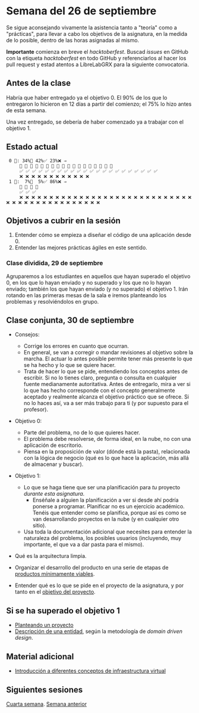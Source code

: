 # Semana del 26 de septiembre

Se sigue aconsejando
vivamente la asistencia tanto a "teoría" como a "prácticas", para llevar a cabo
los objetivos de la asignatura, en la medida de lo posible, dentro de las horas
asignadas al mismo.

**Importante** comienza en breve el *hacktoberfest*. Buscad *issues* en GitHub con la
etiqueta *hacktoberfest* en todo GitHub y referenciarlos al hacer los
pull request y estad atentos a LibreLabGRX para la siguiente convocatoria.

## Antes de la clase

Habría que haber entregado ya el objetivo 0. El 90% de los que lo entregaron lo
hicieron en 12 días a partir del comienzo; el 75% lo hizo antes de esta semana.

Una vez entregado, se debería de haber comenzado ya a trabajar con el objetivo 1.

## Estado actual

```
 0 🧮: 34%🚧 42%✅ 23%❌ ⇒ 
     🚧 🚧 🚧 🚧 🚧 🚧 🚧 🚧 🚧 🚧 🚧 🚧 🚧 🚧 🚧 🚧 🚧 🚧
     ✅ ✅ ✅ ✅ ✅ ✅ ✅ ✅ ✅ ✅ ✅ ✅ ✅ ✅ ✅ ✅ ✅ ✅ ✅ ✅ ✅ ✅
     ❌ ❌ ❌ ❌ ❌ ❌ ❌ ❌ ❌ ❌ ❌ ❌
 1 🧮:  7%🚧  5%✅ 86%❌ ⇒ 
     🚧 🚧 🚧 🚧
     ✅ ✅ ✅
     ❌ ❌ ❌ ❌ ❌ ❌ ❌ ❌ ❌ ❌ ❌ ❌ ❌ ❌ ❌ ❌ ❌ ❌ ❌ ❌ ❌ ❌ ❌ ❌ ❌ ❌ ❌ ❌ ❌ ❌ ❌ ❌ ❌ ❌ ❌ ❌ ❌ ❌ ❌ ❌ ❌ ❌ ❌ ❌ ❌
```


## Objetivos a cubrir en la sesión

1. Entender cómo se empieza a diseñar el código de una aplicación desde 0.
2. Entender las mejores prácticas ágiles en este sentido.

### Clase dividida, 29 de septiembre

Agruparemos a los estudiantes en aquellos que hayan superado el objetivo 0, en
  los que lo hayan enviado y no superado y los que no lo hayan enviado; también
  los que hayan enviado (y no superado) el objetivo 1. Irán
  rotando en las primeras mesas de la sala e iremos planteando los problemas y
  resolviéndolos en grupo.


## Clase conjunta, 30 de septiembre

* Consejos:
  * Corrige los errores en cuanto que ocurran.
  * En general, se van a corregir o mandar revisiones al objetivo sobre la
    marcha. El actuar lo antes posible permite tener más presente lo que se ha
    hecho y lo que se quiere hacer.
  * Trata de hacer lo que se pide, entendiendo los conceptos antes de escribir. Si no lo tienes claro,
    pregunta o consulta en cualquier fuente medianamente autoritativa. Antes de
    entregarlo, mira a ver si lo que has hecho corresponde con el concepto
    generalmente aceptado y realmente alcanza el objetivo práctico que se
    ofrece. Si no lo haces así, va a ser más trabajo para ti (y por supuesto
    para el profesor).
* Objetivo 0:
  * Parte del problema, no de lo que quieres hacer.
  * El problema debe resolverse, de forma ideal, en la nube, no con una aplicación de escritorio.
  * Piensa en la proposición de valor (dónde está la pasta), relacionada con la lógica de negocio (qué es lo que hace la aplicación, más allá de almacenar y buscar).
* Objetivo 1:
  * Lo que se haga tiene que ser una planificación para *tu* proyecto *durante
    esta asignatura*.
    * Enséñale a alguien la planificación a ver si desde ahí podría ponerse a
      programar. Planificar no es un ejercicio académico. Tenéis que entender
      como se planifica, porque así es como se van desarrollando proyectos en la
      nube (y en cualquier otro sitio).
  * Usa toda la documentación adicional que necesites para entender la
    naturaleza del problema, los posibles usuarios (incluyendo, muy importante,
    el que va a dar pasta para el mismo).

* Qué es la arquitectura limpia.
* Organizar el desarrollo del producto en una serie de etapas de [productos
  mínimamente viables](https://jj.github.io/IV/preso/pmv.html).
* Entender qué es lo que se pide en el proyecto de la asignatura, y
  por tanto en el
  [objetivo del
  proyecto](http://jj.github.io/IV/documentos/proyecto/1.Infraestructura).


## Si se ha superado el objetivo 1

* [Planteando un proyecto](https://jj.github.io/curso-tdd/temas/ddd.html)
* [Descripción de una
  entidad](https://jj.github.io/IV/documentos/proyecto/2.Entidad), según la
  metodología de *domain driven design*.

## Material adicional

* [Introducción a diferentes conceptos de infraestructura virtual](http://jj.github.io/IV/documentos/temas/Intro_concepto_y_soporte_fisico)

## Siguientes sesiones

[Cuarta semana](semana-04.md). [Semana anterior](semana-02.md)
